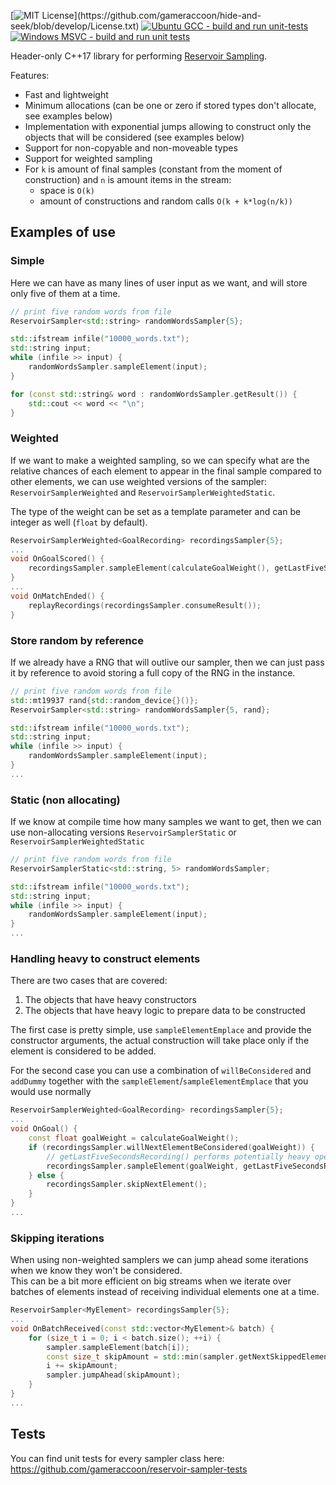 [![MIT License](https://img.shields.io/apm/l/atomic-design-ui.svg?)](https://github.com/gameraccoon/hide-and-seek/blob/develop/License.txt)  
[![Ubuntu GCC - build and run unit-tests](https://github.com/gameraccoon/reservoir-sampler-tests/actions/workflows/run-tests-ubuntu-gcc.yml/badge.svg?branch=main)](https://github.com/gameraccoon/reservoir-sampler-tests/actions/workflows/run-tests-ubuntu-gcc.yml) [![Windows MSVC - build and run unit tests](https://github.com/gameraccoon/reservoir-sampler-tests/actions/workflows/run-tests-windows-msvc.yml/badge.svg?branch=main)](https://github.com/gameraccoon/reservoir-sampler-tests/actions/workflows/run-tests-windows-msvc.yml)

Header-only C++17 library for performing [Reservoir Sampling](https://en.wikipedia.org/wiki/Reservoir_sampling).

Features:
* Fast and lightweight
* Minimum allocations (can be one or zero if stored types don't allocate, see examples below)
* Implementation with exponential jumps allowing to construct only the objects that will be considered (see examples below)
* Support for non-copyable and non-moveable types
* Support for weighted sampling
* For `k` is amount of final samples (constant from the moment of construction) and `n` is amount items in the stream:
  * space is `O(k)`
  * amount of constructions and random calls `O(k + k*log(n/k))`

## Examples of use
### Simple

Here we can have as many lines of user input as we want, and will store only five of them at a time.

```cpp
// print five random words from file
ReservoirSampler<std::string> randomWordsSampler{5};

std::ifstream infile("10000_words.txt");
std::string input;
while (infile >> input) {
    randomWordsSampler.sampleElement(input);
}

for (const std::string& word : randomWordsSampler.getResult()) {
    std::cout << word << "\n";
}
```

### Weighted

If we want to make a weighted sampling, so we can specify what are the relative chances of each element to appear in the final sample compared to other elements, we can use weighted versions of the sampler: `ReservoirSamplerWeighted` and `ReservoirSamplerWeightedStatic`.

The type of the weight can be set as a template parameter and can be integer as well (`float` by default).

```cpp
ReservoirSamplerWeighted<GoalRecording> recordingsSampler{5};
...
void OnGoalScored() {
    recordingsSampler.sampleElement(calculateGoalWeight(), getLastFiveSecondsRecording());
}
...
void OnMatchEnded() {
    replayRecordings(recordingsSampler.consumeResult());
}
```

### Store random by reference

If we already have a RNG that will outlive our sampler, then we can just pass it by reference to avoid storing a full copy of the RNG in the instance.

```cpp
// print five random words from file
std::mt19937 rand{std::random_device{}()};
ReservoirSampler<std::string> randomWordsSampler{5, rand};

std::ifstream infile("10000_words.txt");
std::string input;
while (infile >> input) {
    randomWordsSampler.sampleElement(input);
}
...
```

### Static (non allocating)

If we know at compile time how many samples we want to get, then we can use non-allocating versions `ReservoirSamplerStatic` or `ReservoirSamplerWeightedStatic`

```cpp
// print five random words from file
ReservoirSamplerStatic<std::string, 5> randomWordsSampler;

std::ifstream infile("10000_words.txt");
std::string input;
while (infile >> input) {
    randomWordsSampler.sampleElement(input);
}
...
```

### Handling heavy to construct elements

There are two cases that are covered:
1. The objects that have heavy constructors
1. The objects that have heavy logic to prepare data to be constructed

The first case is pretty simple, use `sampleElementEmplace` and provide the constructor arguments, the actual construction will take place only if the element is considered to be added.

For the second case you can use a combination of `willBeConsidered` and `addDummy` together with the `sampleElement`/`sampleElementEmplace` that you would use normally

```cpp
ReservoirSamplerWeighted<GoalRecording> recordingsSampler{5};
...
void OnGoal() {
    const float goalWeight = calculateGoalWeight();
    if (recordingsSampler.willNextElementBeConsidered(goalWeight)) {
        // getLastFiveSecondsRecording() performs potentially heavy operations
        recordingsSampler.sampleElement(goalWeight, getLastFiveSecondsRecording());
    } else {
        recordingsSampler.skipNextElement();
    }
}
...
```

### Skipping iterations

When using non-weighted samplers we can jump ahead some iterations when we know they won't be considered.  
This can be a bit more efficient on big streams when we iterate over batches of elements instead of receiving individual elements one at a time.

```cpp
ReservoirSampler<MyElement> recordingsSampler{5};
...
void OnBatchReceived(const std::vector<MyElement>& batch) {
    for (size_t i = 0; i < batch.size(); ++i) {
        sampler.sampleElement(batch[i]);
        const size_t skipAmount = std::min(sampler.getNextSkippedElementsCount(), batch.size() - i - 1);
        i += skipAmount;
        sampler.jumpAhead(skipAmount);
    }
}
...
```

## Tests

You can find unit tests for every sampler class here: https://github.com/gameraccoon/reservoir-sampler-tests
